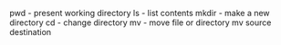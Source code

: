 pwd - present working directory
ls - list contents
mkdir - make a new directory
cd - change directory
mv - move file or directory
mv source destination